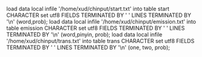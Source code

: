     
load data local infile '/home/xud/chinput/start.txt'  into table start CHARACTER  set utf8  FIELDS TERMINATED BY ' '    LINES TERMINATED BY '\n'  (word,prob);
load data local infile '/home/xud/chinput/emission.txt'  into table emission CHARACTER  set utf8  FIELDS TERMINATED BY ' '    LINES TERMINATED BY '\n'  (word,pinyin, prob);
load data local infile '/home/xud/chinput/trans.txt'  into table trans CHARACTER  set utf8  FIELDS TERMINATED BY ' '    LINES TERMINATED BY '\n'  (one, two, prob);
